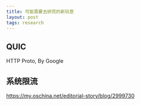 ```yaml
---
title: 可能需要去研究的新玩意
layout: post
tags: research
---
```


## QUIC
HTTP Proto, By Google

## 系统限流

https://my.oschina.net/editorial-story/blog/2999730